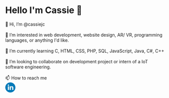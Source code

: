 <!---
cassiejc/cassiejc is a ✨ special ✨ repository because its `README.md` (this file) appears on your GitHub profile.
You can click the Preview link to take a look at your changes.
--->
<h1>Hello I'm Cassie 👋</h1>
<p>
  👋 Hi, I’m @cassiejc
  <br><br>
  👀 I’m interested in web development, website design, AR/ VR, programming languages, or anything I'd like.
  <br><br>
  🌱 I’m currently learning C, HTML, CSS, PHP, SQL, JavaScript, Java, C#, C++
  <br><br>
  💞️ I’m looking to collaborate on development project or intern of a IoT software engineering.
  <br><br>
  📫 How to reach me <br>
  <a href="https://www.linkedin.com/in/cassie-julia-cabrina/">
    <img height="32" align="left" alt="linkedin" src="linkedinicon.png"></a>
</p>

